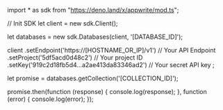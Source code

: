 import * as sdk from "https://deno.land/x/appwrite/mod.ts";

// Init SDK
let client = new sdk.Client();

let databases = new sdk.Databases(client, '[DATABASE_ID]');

client
    .setEndpoint('https://[HOSTNAME_OR_IP]/v1') // Your API Endpoint
    .setProject('5df5acd0d48c2') // Your project ID
    .setKey('919c2d18fb5d4...a2ae413da83346ad2') // Your secret API key
;


let promise = databases.getCollection('[COLLECTION_ID]');

promise.then(function (response) {
    console.log(response);
}, function (error) {
    console.log(error);
});